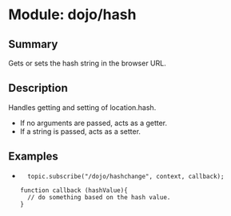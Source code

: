 # Module: dojo/hash

## Summary

Gets or sets the hash string in the browser URL.
## Description

Handles getting and setting of location.hash.

- If no arguments are passed, acts as a getter.
- If a string is passed, acts as a setter.
## Examples

*       topic.subscribe("/dojo/hashchange", context, callback);
    
      function callback (hashValue){
        // do something based on the hash value.
      }


